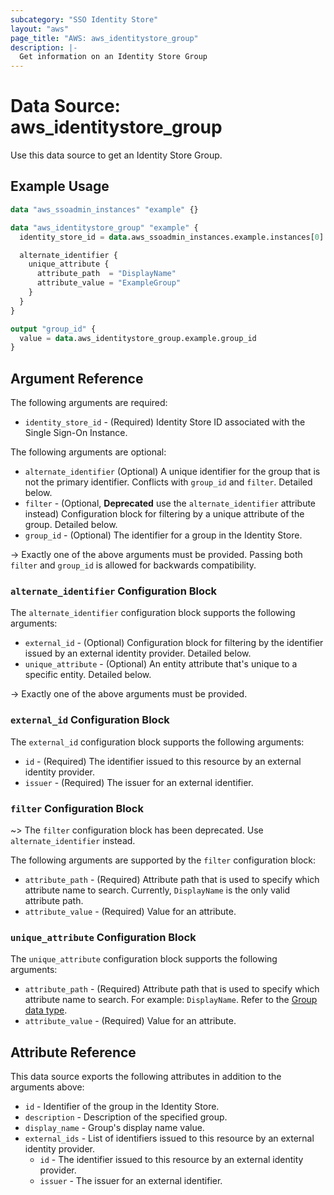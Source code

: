 ```yaml
---
subcategory: "SSO Identity Store"
layout: "aws"
page_title: "AWS: aws_identitystore_group"
description: |-
  Get information on an Identity Store Group
---
```


# Data Source: aws_identitystore_group

Use this data source to get an Identity Store Group.

## Example Usage

```terraform
data "aws_ssoadmin_instances" "example" {}

data "aws_identitystore_group" "example" {
  identity_store_id = data.aws_ssoadmin_instances.example.instances[0].identity_store_id

  alternate_identifier {
    unique_attribute {
      attribute_path  = "DisplayName"
      attribute_value = "ExampleGroup"
    }
  }
}

output "group_id" {
  value = data.aws_identitystore_group.example.group_id
}
```

## Argument Reference

The following arguments are required:

* `identity_store_id` - (Required) Identity Store ID associated with the Single Sign-On Instance.

The following arguments are optional:

* `alternate_identifier` (Optional) A unique identifier for the group that is not the primary identifier. Conflicts with `group_id` and `filter`. Detailed below.
* `filter` - (Optional, **Deprecated** use the `alternate_identifier` attribute instead) Configuration block for filtering by a unique attribute of the group. Detailed below.
* `group_id` - (Optional) The identifier for a group in the Identity Store.

-> Exactly one of the above arguments must be provided. Passing both `filter` and `group_id` is allowed for backwards compatibility.

### `alternate_identifier` Configuration Block

The `alternate_identifier` configuration block supports the following arguments:

* `external_id` - (Optional) Configuration block for filtering by the identifier issued by an external identity provider. Detailed below.
* `unique_attribute` - (Optional) An entity attribute that's unique to a specific entity. Detailed below.

-> Exactly one of the above arguments must be provided.

### `external_id` Configuration Block

The `external_id` configuration block supports the following arguments:

* `id` - (Required) The identifier issued to this resource by an external identity provider.
* `issuer` - (Required) The issuer for an external identifier.

### `filter` Configuration Block

~> The `filter` configuration block has been deprecated. Use `alternate_identifier` instead.

The following arguments are supported by the `filter` configuration block:

* `attribute_path` - (Required) Attribute path that is used to specify which attribute name to search. Currently, `DisplayName` is the only valid attribute path.
* `attribute_value` - (Required) Value for an attribute.

### `unique_attribute` Configuration Block

The `unique_attribute` configuration block supports the following arguments:

* `attribute_path` - (Required) Attribute path that is used to specify which attribute name to search. For example: `DisplayName`. Refer to the [Group data type](https://docs.aws.amazon.com/singlesignon/latest/IdentityStoreAPIReference/API_Group.html).
* `attribute_value` - (Required) Value for an attribute.

## Attribute Reference

This data source exports the following attributes in addition to the arguments above:

* `id` - Identifier of the group in the Identity Store.
* `description` - Description of the specified group.
* `display_name` - Group's display name value.
* `external_ids` - List of identifiers issued to this resource by an external identity provider.
    * `id` - The identifier issued to this resource by an external identity provider.
    * `issuer` - The issuer for an external identifier.
